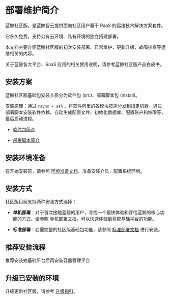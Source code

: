 # 部署维护简介

蓝鲸社区版，是蓝鲸智云提供面向社区用户基于 PaaS 的运维技术解决方案套件。

它永久免费，支持公有云环境、私有环境的独立搭建部署。

本文档主要介绍蓝鲸社区版的初次安装部署、日常维护、更新升级、故障排查等运维相关的内容。

关于蓝鲸各大平台、SaaS 应用的相关使用说明，请参考蓝鲸社区版产品白皮书。

## 安装方案

蓝鲸社区版基础包安装介质分为软件包 (src)、部署脚本包 (install)。

安装原理：通过 `rsync + ssh` ，将软件包里的各模块按需分发到指定机器，通过部署脚本安装软件依赖、自动生成配置文件、初始化数据库、配置账户和权限等，最后启动进程。

- [软件包简介](./基础包安装/软件包简介/src_overview.md)

- [部署脚本简介](./部署脚本/intro.md)

## 安装环境准备

在开始安装前，请参照 [环境准备文档](./基础包安装/环境准备/get_ready.md)，准备安装介质，配置系统环境。

## 安装方式

社区版目前支持两种安装方式选择：

- **单机部署**：对于首次接触蓝鲸的用户，寻找一个最快体验和评估蓝鲸的核心功能的方式，请参照 [单机部署文档](./基础包安装/单机部署/install_on_single_host.md)，可以快速体验到蓝鲸基础平台的功能。

- **标准部署**：若需完整的社区版基础包功能，请参照 [标准部署文档](./基础包安装/多机部署/quick_install.md) 进行安装。

## 推荐安装流程

推荐安装完基础平台后再安装容器管理平台

## 升级已安装的环境

升级更新社区版，请参考 [升级指引](./升级指引/update2V4.1/cev31_v41.md)。
